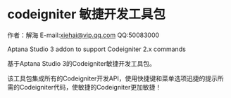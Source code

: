 codeigniter 敏捷开发工具包
=================

作者：解海
E-mail:xiehai@vip.qq.com
QQ:50083000

Aptana Studio 3 addon to support Codeigniter 2.x commands

基于Aptana Studio 3的Codeigniter敏捷开发工具包。

该工具包集成所有的Codeigniter开发API，使用快捷键和菜单选项迅捷的提示所需的Codeigniter代码，使敏捷的Codeigniter更加敏捷！